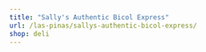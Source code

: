 ```yaml
---
title: "Sally's Authentic Bicol Express"
url: /las-pinas/sallys-authentic-bicol-express/
shop: deli
---
```

